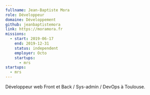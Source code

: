 ```yaml
---
fullname: Jean-Baptiste Mora
role: Développeur
domaine: Développement
github: jeanbaptistemora
link: https://moramora.fr
missions:
  - start: 2019-06-17
    end: 2019-12-31
    status: independent
    employer: Octo
    startups:
      - mrs
startups:
  - mrs
---
```

Développeur web Front et Back / Sys-admin / DevOps à Toulouse.